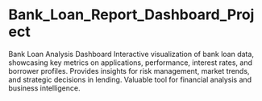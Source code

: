 # Bank_Loan_Report_Dashboard_Project
Bank Loan Analysis Dashboard Interactive visualization of bank loan data, showcasing key metrics on applications, performance, interest rates, and borrower profiles. Provides insights for risk management, market trends, and strategic decisions in lending. Valuable tool for financial analysis and business intelligence.
